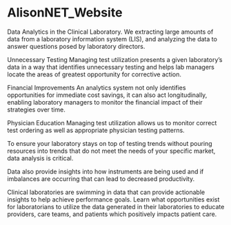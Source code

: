 # AlisonNET_Website

Data Analytics in the Clinical Laboratory.
We extracting large amounts of data from a laboratory information system (LIS), and analyzing the data to answer questions posed by laboratory directors.
 
 
 
Unnecessary Testing
Managing test utilization presents a given laboratory’s data in a way that identifies unnecessary testing and helps lab managers locate the areas of greatest opportunity for corrective action.
 
 
 
Financial Improvements
An analytics system not only identifies opportunities for immediate cost savings, it can also act longitudinally, enabling laboratory managers to monitor the financial impact of their strategies over time.
 
 
 
Physician Education
Managing test utilization allows us to monitor correct test ordering as well as appropriate physician testing patterns.
 
To ensure your laboratory stays on top of testing trends without pouring resources into trends that do not meet the needs of your specific market, data analysis is critical.
 

Data also provide insights into how instruments are being used and if imbalances are occurring that can lead to decreased productivity.
 
Clinical laboratories are swimming in data that can provide actionable insights to help achieve performance goals. Learn what opportunities exist for laboratorians to utilize the data generated in their laboratories to educate providers, care teams, and patients which positively impacts patient care.
 

